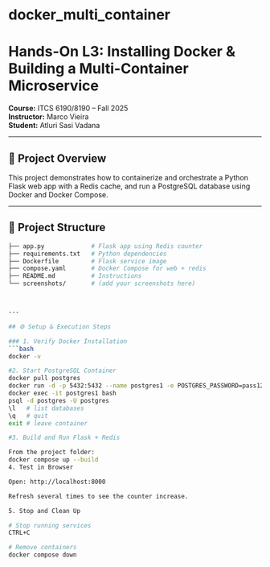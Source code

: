 # docker_multi_container
# Hands-On L3: Installing Docker & Building a Multi-Container Microservice  
**Course:** ITCS 6190/8190 – Fall 2025  
**Instructor:** Marco Vieira  
**Student:** Atluri Sasi Vadana

---

## 🚀 Project Overview
This project demonstrates how to containerize and orchestrate a Python Flask web app with a Redis cache, and run a PostgreSQL database using Docker and Docker Compose.  

---

## 📂 Project Structure

```bash
├── app.py             # Flask app using Redis counter
├── requirements.txt   # Python dependencies
├── Dockerfile         # Flask service image
├── compose.yaml       # Docker Compose for web + redis
├── README.md          # Instructions
└── screenshots/       # (add your screenshots here)



---

## ⚙️ Setup & Execution Steps

### 1. Verify Docker Installation
```bash
docker -v

#2. Start PostgreSQL Container
docker pull postgres
docker run -d -p 5432:5432 --name postgres1 -e POSTGRES_PASSWORD=pass12345 postgres
docker exec -it postgres1 bash
psql -d postgres -U postgres
\l   # list databases
\q   # quit
exit # leave container

#3. Build and Run Flask + Redis

From the project folder:
docker compose up --build
4. Test in Browser

Open: http://localhost:8000

Refresh several times to see the counter increase.

5. Stop and Clean Up

# Stop running services
CTRL+C

# Remove containers
docker compose down





